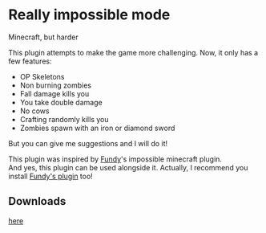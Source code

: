 # Really impossible mode
Minecraft, but harder

This plugin attempts to make the game more challenging. Now, it only has a few features:
* OP Skeletons
* Non burning zombies
* Fall damage kills you
* You take double damage
* No cows
* Crafting randomly kills you
* Zombies spawn with an iron or diamond sword

But you can give me suggestions and I will do it!

This plugin was inspired by [Fundy](https://www.youtube.com/channel/UCCE5NVlm0FhbunMMBT48WAw)'s impossible minecraft plugin.  
And yes, this plugin can be used alongside it. Actually, I recommend you install [Fundy's plugin](https://www.youtube.com/watch?v=5C2wdLLTbTI) too!

## Downloads
[here]()

